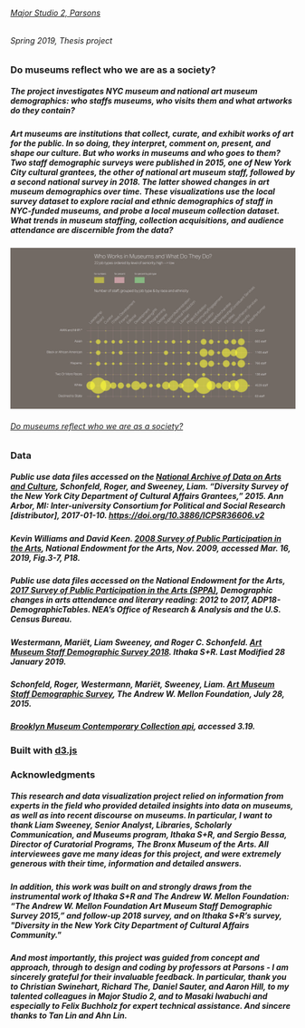 ###### [Major Studio 2, Parsons](https://churc.github.io/MajorStudio2/index.html)
###### Spring 2019, Thesis project
### Do museums reflect who we are as a society?
##### The project investigates NYC museum and national art museum demographics: who staffs museums, who visits them and what artworks do they contain?
##### Art museums are institutions that collect, curate, and exhibit works of art for the public. In so doing, they interpret, comment on, present, and shape our culture. But who works in museums and who goes to them? Two staff demographic surveys were published in 2015, one of New York City cultural grantees, the other of national art museum staff, followed by a second national survey in 2018. The latter showed changes in art museum demographics over time. These visualizations use the local survey dataset to explore racial and ethnic demographics of staff in NYC-funded museums, and probe a local museum collection dataset. What trends in museum staffing, collection acquisitions, and audience attendance are discernible from the data?

[![alt text](https://github.com/churc/MajorStudio2/blob/master/images/churchouse_thesis2.png)](https://churc.github.io/MajorStudio2/index.html)
###### [Do museums reflect who we are as a society?](https://churc.github.io/MajorStudio2/index.html)
### Data
#####	Public use data files accessed on the [National Archive of Data on Arts and Culture](https://www.icpsr.umich.edu/icpsrweb/NADAC/studies/36606), Schonfeld, Roger, and Sweeney, Liam. “Diversity Survey of the New York City Department of Cultural Affairs Grantees,” 2015. Ann Arbor, MI: Inter-university Consortium for Political and Social Research [distributor], 2017-01-10. https://doi.org/10.3886/ICPSR36606.v2
#####	Kevin Williams and David Keen. [2008 Survey of Public Participation in the Arts](https://www.arts.gov/sites/default/files/2008-SPPA.pdf), National Endowment for the Arts, Nov. 2009, accessed Mar. 16, 2019, Fig.3-7, P18.
#####	Public use data files accessed on the National Endowment for the Arts, [2017 Survey of Public Participation in the Arts (SPPA)](https://www.arts.gov/artistic-fields/research-analysis/arts-data-profiles/arts-data-profile-18), Demographic changes in arts attendance and literary reading: 2012 to 2017, ADP18-DemographicTables. NEA’s Office of Research & Analysis and the U.S. Census Bureau.
#####	Westermann, Mariët, Liam Sweeney, and Roger C. Schonfeld. [Art Museum Staff Demographic Survey 2018](https://sr.ithaka.org/wp-content/uploads/2019/01/SR-Mellon-Report-Art-Museum-Staff-Demographic-Survey-01282019.pdf). Ithaka S+R. Last Modified 28 January 2019.
#####	Schonfeld, Roger, Westermann, Mariët, Sweeney, Liam. [Art Museum Staff Demographic Survey](https://mellon.org/media/filer_public/ba/99/ba99e53a-48d5-4038-80e1-66f9ba1c020e/awmf_museum_diversity_report_aamd_7-28-15.pdf), The Andrew W. Mellon Foundation, July 28, 2015. 
#####	[Brooklyn Museum Contemporary Collection api](https://www.brooklynmuseum.org/opencollection/api), accessed 3.19. 

### Built with [d3.js](https://d3js.org)

### Acknowledgments
##### This research and data visualization project relied on information from experts in the field who provided detailed insights into data on museums, as well as into recent discourse on museums. In particular, I want to thank Liam Sweeney, Senior Analyst, Libraries, Scholarly Communication, and Museums program, Ithaka S+R, and Sergio Bessa, Director of Curatorial Programs, The Bronx Museum of the Arts. All interviewees gave me many ideas for this project, and were extremely generous with their time, information and detailed answers.
##### In addition, this work was built on and strongly draws from the instrumental work of Ithaka S+R and The Andrew W. Mellon Foundation: “The Andrew W. Mellon Foundation Art Museum Staff Demographic Survey 2015,” and follow-up 2018 survey, and on Ithaka S+R’s survey, "Diversity in the New York City Department of Cultural Affairs Community."  
##### And most importantly, this project was guided from concept and approach, through to design and coding by professors at Parsons - I am sincerely grateful for their invaluable feedback. In particular, thank you to Christian Swinehart, Richard The, Daniel Sauter, and Aaron Hill, to my talented colleagues in Major Studio 2, and to Masaki Iwabuchi and especially to Felix Buchholz for expert technical assistance. And sincere thanks to Tan Lin and Ahn Lin.

